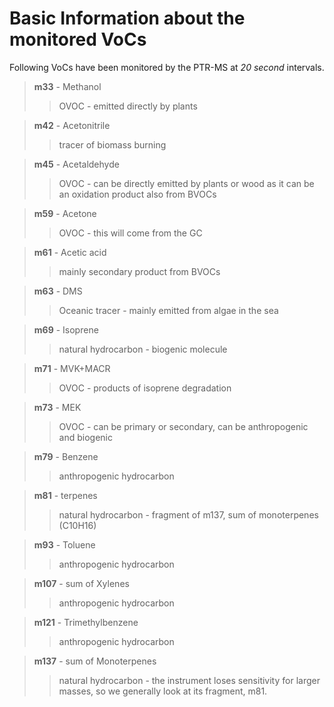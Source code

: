 # Basic Information about the monitored VoCs

Following VoCs have been monitored by the PTR-MS at *20 second* intervals.

> **m33** - Methanol
>> OVOC - emitted directly by plants

> **m42** - Acetonitrile
>> tracer of biomass burning

> **m45** - Acetaldehyde
>> OVOC - can be directly emitted by plants or wood as it can be an oxidation product also from BVOCs

> **m59** - Acetone
>> OVOC - this will come from the GC

> **m61** - Acetic acid
>> mainly secondary product from BVOCs

> **m63** - DMS
>> Oceanic tracer - mainly emitted from algae in the sea

> **m69** - Isoprene
>> natural hydrocarbon - biogenic molecule

> **m71** - MVK+MACR
>> OVOC - products of isoprene degradation

> **m73** - MEK
>> OVOC - can be primary or secondary, can be anthropogenic and biogenic

> **m79** - Benzene
>> anthropogenic hydrocarbon

> **m81** - terpenes
>> natural hydrocarbon - fragment of m137, sum of monoterpenes (C10H16)

> **m93** - Toluene
>> anthropogenic hydrocarbon

> **m107** - sum of Xylenes
>> anthropogenic hydrocarbon

> **m121** - Trimethylbenzene
>> anthropogenic hydrocarbon

> **m137** - sum of Monoterpenes
>> natural hydrocarbon - the instrument loses sensitivity for larger masses, so we generally look at its fragment, m81.
